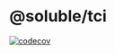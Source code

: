 # @soluble/tci

[![codecov](https://codecov.io/gh/soluble-io/tci/branch/main/graph/badge.svg)](https://codecov.io/gh/soluble-io/tci)


